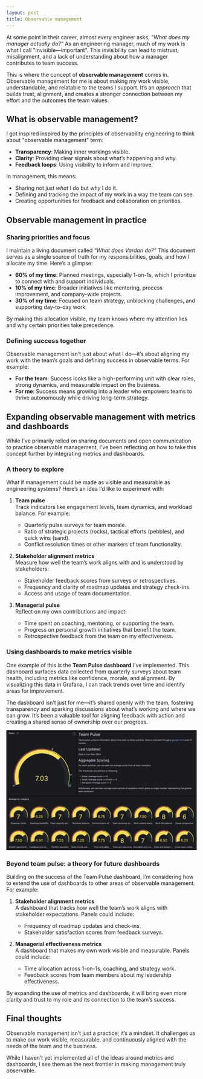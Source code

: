 ```yaml
---
layout: post
title: Observable management
---
```


At some point in their career, almost every engineer asks, *"What does my manager actually do?"* As an engineering manager, much of my work is what I call "invisible—important". This invisibility can lead to mistrust, misalignment, and a lack of understanding about how a manager contributes to team success.  

This is where the concept of **observable management** comes in. Observable management for me is about making my work visible, understandable, and relatable to the teams I support. It’s an _approach_ that builds trust, alignment, and creates a stronger connection between my effort and the outcomes the team values.  

## What is observable management?  

I got inspired inspired by the principles of observability engineering to think about "observable management" term:
- **Transparency**: Making inner workings visible.  
- **Clarity**: Providing clear signals about what’s happening and why.
- **Feedback loops**: Using visibility to inform and improve.

In management, this means:  
- Sharing not just *what* I do but *why* I do it.
- Defining and tracking the impact of my work in a way the team can see.
- Creating opportunities for feedback and collaboration on priorities.

## Observable management in practice  

### Sharing priorities and focus  

I maintain a living document called *“What does Vardan do?”* This document serves as a single source of truth for my responsibilities, goals, and how I allocate my time. Here’s a glimpse:  

- **60% of my time**: Planned meetings, especially 1-on-1s, which I prioritize to connect with and support individuals.  
- **10% of my time**: Broader initiatives like mentoring, process improvement, and company-wide projects.  
- **30% of my time**: Focused on team strategy, unblocking challenges, and supporting day-to-day work.  

By making this allocation visible, my team knows where my attention lies and why certain priorities take precedence.  

### Defining success together  

Observable management isn’t just about what I do—it’s about aligning my work with the team’s goals and defining success in observable terms. For example:  

- **For the team**: Success looks like a high-performing unit with clear roles, strong dynamics, and measurable impact on the business.  
- **For me**: Success means growing into a leader who empowers teams to thrive autonomously while driving long-term strategy.  

## Expanding observable management with metrics and dashboards  

While I’ve primarily relied on sharing documents and open communication to practice observable management, I’ve been reflecting on how to take this concept further by integrating metrics and dashboards.  

### A theory to explore  

What if management could be made as visible and measurable as engineering systems? Here’s an idea I’d like to experiment with:  

1. **Team pulse**  
   Track indicators like engagement levels, team dynamics, and workload balance. For example:  
   - Quarterly pulse surveys for team morale.  
   - Ratio of strategic projects (rocks), tactical efforts (pebbles), and quick wins (sand).  
   - Conflict resolution times or other markers of team functionality.  

2. **Stakeholder alignment metrics**  
   Measure how well the team’s work aligns with and is understood by stakeholders:  
   - Stakeholder feedback scores from surveys or retrospectives.  
   - Frequency and clarity of roadmap updates and strategy check-ins.  
   - Access and usage of team documentation.  

3. **Managerial pulse**  
   Reflect on my own contributions and impact:  
   - Time spent on coaching, mentoring, or supporting the team.  
   - Progress on personal growth initiatives that benefit the team.  
   - Retrospective feedback from the team on my effectiveness.  

### Using dashboards to make metrics visible  

One example of this is the **Team Pulse dashboard** I’ve implemented. This dashboard surfaces data collected from quarterly surveys about team health, including metrics like confidence, morale, and alignment. By visualizing this data in Grafana, I can track trends over time and identify areas for improvement.  

The dashboard isn’t just for me—it’s shared openly with the team, fostering transparency and sparking discussions about what’s working and where we can grow. It’s been a valuable tool for aligning feedback with action and creating a shared sense of ownership over our progress.  

<div align="center">
<img src="/images/team-pulse.png" alt="Team Pulse"/>
</div>

### Beyond team pulse: a theory for future dashboards  

Building on the success of the Team Pulse dashboard, I’m considering how to extend the use of dashboards to other areas of observable management. For example:  

1. **Stakeholder alignment metrics**  
   A dashboard that tracks how well the team’s work aligns with stakeholder expectations. Panels could include:  
   - Frequency of roadmap updates and check-ins.  
   - Stakeholder satisfaction scores from feedback surveys.  

2. **Managerial effectiveness metrics**  
   A dashboard that makes my own work visible and measurable. Panels could include:  
   - Time allocation across 1-on-1s, coaching, and strategy work.  
   - Feedback scores from team members about my leadership effectiveness.  

By expanding the use of metrics and dashboards, it will bring even more clarity and trust to my role and its connection to the team’s success.

## Final thoughts  

Observable management isn’t just a practice; it’s a mindset. It challenges us to make our work visible, measurable, and continuously aligned with the needs of the team and the business.  

While I haven’t yet implemented all of the ideas around metrics and dashboards, I see them as the next frontier in making management truly observable.